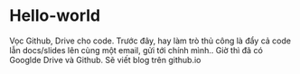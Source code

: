 # Hello-world
Vọc Github, Drive cho code. Trước đây, hay làm trò thủ công là đẩy cả code lẫn docs/slides lên cùng một email, gửi tới chính mình.. Giờ thì đã có Googlde Drive và Github. Sẽ viết blog trên github.io
